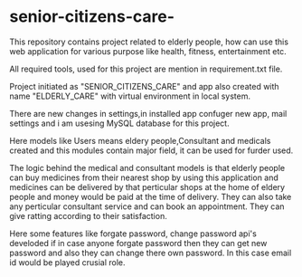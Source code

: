 # senior-citizens-care-
This repository contains project related to elderly people, how can use this web application for  various purpose like health, fitness, entertainment etc.

All required tools, used for this project are mention in requirement.txt file.

Project initiated as "SENIOR_CITIZENS_CARE" and app also created with name "ELDERLY_CARE" with virtual environment in local system.

There are new changes in settings,in installed app confuger new app, mail settings and i am usesing MySQL database for this project.

Here models like Users means eldery people,Consultant and medicals created and this modules contain major field, it can be used for furder used.

The logic behind the medical and consultant models is that elderly people can buy medicines from their nearest shop by using this application and medicines can be delivered by that perticular shops at the home of eldery people and money would be paid at the time of delivery. They can also take any perticular consultant service and can book an appointment. They can give ratting according to their satisfaction.

Here some features like forgate password, change password api's develoded if in case anyone forgate password then they can get new password and also they can change there own password. In this case email id would be played crusial role.
